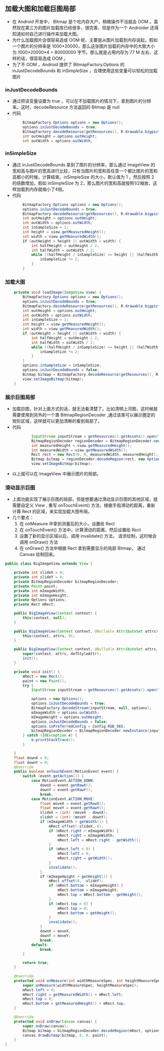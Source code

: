 ## 加载大图和加载巨图局部
- 在 Android 开发中， Bitmap 是个吃内存大户，稍微操作不当就会 OOM 。虽然现在第三方的图片加载库已经很多，很完善，但是作为一个 Androider 还得知道如何自己进行操作来加载大图。
- 为什么加载图片会很容易造成 OOM 呢，主要是从图片加载到内存说起，假如一个图片的分辨率是 1000\*20000，那么这张图片加载的内存中的大致大小为 1000\*20000\*4  = 80000000 字节，那么就是占用内存为 77 M 左右，这样的话，很容易造成 OOM 。
- 为了不 OOM ，Android 提供了 BitmapFactory.Options 的 inJustDecodeBounds 和 inSimpleSize ，合理使用这些变量可以轻松的加载图片

### inJustDecodeBounds
- 通过把该变量设置为 true ，可以在不加载图片的情况下，拿到图片的分辨率。这时，decodeResource 方法返回的 Bitmap 是 null 
- 代码
```java
        BitmapFactory.Options options = new Options();
        options.inJustDecodeBounds = true;
        BitmapFactory.decodeResource(getResources(), R.drawable.bigpicture, options);
        int outHeight = options.outHeight;
        int outWidth = options.outWidth;
```

### inSimpleSize
- 通过 inJustDecodeBounds 拿到了图片的分辨率，那么通过 ImageView 的宽和高与图片的宽高进行比较，只有当图片的宽和高任意一个都比图片的宽和高都小的时候，计算结束。inSimpleSize 的大小，默认值为 1 ，然后按照 2 的倍数增加，假如 inSimpleSize 为 2，那么图片的宽和高就按照1/2缩放，这样加载到内存就缩小了4倍。 
- 代码
```java
        BitmapFactory.Options options = new Options();
        options.inJustDecodeBounds = true;
        BitmapFactory.decodeResource(getResources(), R.drawable.bigpicture, options);
        int outHeight = options.outHeight;
        int outWidth = options.outWidth;
        int inSampleSize = 1;
        int height = view.getMeasuredHeight();
        int width = view.getMeasuredWidth();
        if (outHeight > height || outWidth > width) {
            int halfHeight = outHeight / 2;
            int halfWidth = outWidth / 2;
            while ((halfHeight / inSampleSize) >= height || (halfWidth / inSampleSize) >= width) {
                inSampleSize *= 2;
            }
        }
```

### 加载大图
```java
    private void loadImage(ImageView view) {
        BitmapFactory.Options options = new Options();
        options.inJustDecodeBounds = true;
        BitmapFactory.decodeResource(getResources(), R.drawable.bigpicture, options);
        int outHeight = options.outHeight;
        int outWidth = options.outWidth;
        int inSampleSize = 1;
        int height = view.getMeasuredHeight();
        int width = view.getMeasuredWidth();
        if (outHeight > height || outWidth > width) {
            int halfHeight = outHeight / 2;
            int halfWidth = outWidth / 2;
            while ((halfHeight / inSampleSize) >= height || (halfWidth / inSampleSize) >= width) {
                inSampleSize *= 2;
            }
        }
        options.inSampleSize = inSampleSize;
        options.inJustDecodeBounds = false;
        Bitmap bitmap = BitmapFactory.decodeResource(getResources(), R.drawable.bigpicture, options);
        view.setImageBitmap(bitmap);
    }
```
### 展示巨图局部
- 加载巨图，针对上面方式的话，就无法看清楚了。比如清明上河图，这时候就需要使用到另外的一个类 BitmapRegionDecoder ,通过该类可以展示圈定的矩形区域，这样就可以更加清晰的看到局部了。
- 代码
```java
            InputStream inputStream = getResources().getAssets().open("bigpicture.jpg");
            BitmapRegionDecoder regionDecoder = BitmapRegionDecoder.newInstance(inputStream, false);
            int measuredHeight = view.getMeasuredHeight();
            int measuredWidth = view.getMeasuredWidth();
            Rect rect = new Rect(0, 0, measuredWidth, measuredHeight);
            Bitmap bitmap = regionDecoder.decodeRegion(rect, new Options());
            view.setImageBitmap(bitmap);
```
- 以上就可以在 ImageView 中展示图片的局部。
### 滑动显示巨图
- 上面功能实现了展示巨图的局部，但是想要通过滑动显示巨图的其他区域，就需要自定义 View , 重写 onTouchEvent() 方法，根据手指滑动的距离，重新计算 Rect 的区域，来实现加载大图布局。
- 几个要点：
    1. 在 onMeasure 中拿到测量后的大小，设置给 Rect
    2. 在 onTouchEvent() 方法中，计算滑动的距离，然后设置给 Rect
    3. 设置了新的显示区域以后，调用 invalidate() 方法， 请求绘制，这时候会调用 onDraw() 方法
    4. 在 onDraw() 方法中根据 Rect 拿到需要显示的局部 Bitmap， 通过 Canvas 绘制回来。
```java
public class BigImageView extends View {

    private int slideX = 0;
    private int slideY = 0;
    private BitmapRegionDecoder bitmapRegionDecoder;
    private Paint paint;
    private int mImageWidth;
    private int mImageHeight;
    private Options options;
    private Rect mRect;

    public BigImageView(Context context) {
        this(context, null);
    }

    public BigImageView(Context context, @Nullable AttributeSet attrs) {
        this(context, attrs, 0);
    }

    public BigImageView(Context context, @Nullable AttributeSet attrs, int defStyleAttr) {
        super(context, attrs, defStyleAttr);
        init();
    }

    private void init() {
        mRect = new Rect();
        paint = new Paint();
        try {
            InputStream inputStream = getResources().getAssets().open("bigpicture.jpg");

            options = new Options();
            options.inJustDecodeBounds = true;
            BitmapFactory.decodeStream(inputStream, null, options);
            mImageWidth = options.outWidth;
            mImageHeight = options.outHeight;
            options.inJustDecodeBounds = false;
            options.inPreferredConfig = Config.RGB_565;
            bitmapRegionDecoder = BitmapRegionDecoder.newInstance(inputStream, false);
        } catch (IOException e) {
            e.printStackTrace();
        }

    }
    float downX = 0;
    float downY = 0;
    @Override
    public boolean onTouchEvent(MotionEvent event) {
        switch (event.getAction()) {
            case MotionEvent.ACTION_DOWN:
                downX = event.getRawX();
                downY = event.getRawY();
                break;
            case MotionEvent.ACTION_MOVE:
                float moveX = event.getRawX();
                float moveY = event.getRawY();
                slideX = (int) (moveX - downX);
                slideY = (int) (moveY - downY);
                if (mImageWidth > getWidth()) {
                    mRect.offset(-slideX, 0);
                    if (mRect.right > mImageWidth) {
                        mRect.right = mImageWidth;
                        mRect.left = mRect.right - getWidth();
                    }
                    if (mRect.left < 0) {
                        mRect.left = 0;
                        mRect.right = getWidth();
                    }
                    invalidate();
                }
                if (mImageHeight > getHeight()) {
                    mRect.offset(0, -slideY);
                    if (mRect.bottom > mImageHeight) {
                        mRect.bottom = mImageHeight;
                        mRect.top = mRect.bottom - getHeight();
                    }
                    if (mRect.top < 0) {
                        mRect.top = 0;
                        mRect.bottom = getHeight();
                    }
                    invalidate();
                }
                downX = moveX;
                downY = moveY;
                break;
            default:
                break;
        }

        return true;
    }

    @Override
    protected void onMeasure(int widthMeasureSpec, int heightMeasureSpec) {
        super.onMeasure(widthMeasureSpec, heightMeasureSpec);
        mRect.left = 0;
        mRect.right = getMeasuredWidth() + mRect.left;
        mRect.top = 0;
        mRect.bottom = getMeasuredHeight() + mRect.top;
    }

    @Override
    protected void onDraw(Canvas canvas) {
        super.onDraw(canvas);
        Bitmap bitmap = bitmapRegionDecoder.decodeRegion(mRect, options);
        canvas.drawBitmap(bitmap, 0, 0, paint);
    }
}
```